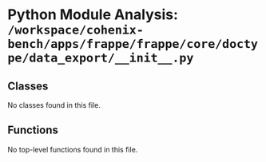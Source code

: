 # Python Module Analysis: `/workspace/cohenix-bench/apps/frappe/frappe/core/doctype/data_export/__init__.py`

## Classes

No classes found in this file.


## Functions

No top-level functions found in this file.
